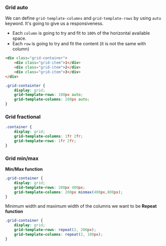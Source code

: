 ### Grid auto
We can define `grid-template-columns` and `grid-template-rows` by using `auto` keyword.
It's going to give us a responsiveness. 

- Each `column` is going to try and fit to `100%` of the horizontal available space.
- Each `row` is going to try and fit the content (it is not the same with column)

```HTML
<div class="grid-container">
	<div class="grid-item">1</div>
	<div class="grid-item">2</div>
	<div class="grid-item">3</div>
</div>
```

```CSS
.grid-containter {
	display: grid;
	grid-template-rows: 100px auto;
	grid-template-columns: 200px auto;
}
```

### Grid fractional


```CSS
.container {
	display: grid;
	grid-template-columns: 1fr 2fr;
	grid-template-rows: 1fr 2fr;
}
```


### Grid min/max
**Min/Max function** 

```CSS
.grid-container {
	display: grid;
	grid-template-rows: 200px 400px;
	grid-template-columns: 200px minmax(400px,800px);
}
```
Minimum width and maximum width of the columns we want to be
**Repeat function**
```CSS
.grid-container {
	display: grid;
	grid-template-rows: repeat(2, 200px);
	grid-template-columns: repeat(2, 100px);
}
```

